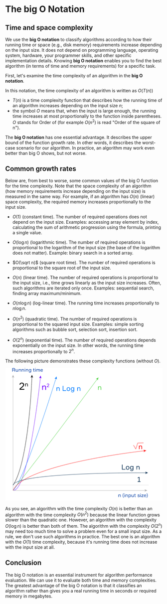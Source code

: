 # The big O Notation

## Time and space complexity

We use the **big O notation** to classify algorithms according to how their running time or space (e.g., disk memory) requirements increase depending on the input size. It does not depend on programming language, operating system, hardware, your programmer skills, and other specific implementation details. Knowing **big O notation** enables you to find the best algorithm (in terms of time and memory requirements) for a specific task.

First, let's examine the time complexity of an algorithm in the **big O notation**.

In this notation, the time complexity of an algorithm is written as $O(T(n))$

- $T(n)$ is a time complexity function that describes how the running time of an algorithm increases depending on the input size $n$;
- the symbol $O$ means that, when the input is large enough, the running time increases at most proportionally to the function inside parentheses. $O$ stands for Order of (for example $O(n^2)$ is read "Order of the square of n").


The **big O notation** has one essential advantage. It describes the upper bound of the function growth rate. In other words, it describes the worst-case scenario for our algorithm. In practice, an algorithm may work even better than big O shows, but not worse.

## Common growth rates

Below are, from best to worse, some common values of the big O function for the time complexity. Note that the space complexity of an algorithm (how memory requirements increase depending on the input size) is measured in the same way. For example, if an algorithm has $O(n)$ (linear) space complexity, the required memory increases proportionally to the input size.

- $O(1)$ (constant time). The number of required operations does not depend on the input size. Examples: accessing array element by index, calculating the sum of arithmetic progression using the formula, printing a single value.

- $O(\log n)$ (logarithmic time). The number of required operations is proportional to the logarithm of the input size (the base of the logarithm does not matter). Example: binary search in a sorted array.
  
- $O(\sqrt n)$ (square root time). The number of required operations is proportional to the square root of the input size.
  
- $O(n)$ (linear time). The number of required operations is proportional to the input size, i.e., time grows linearly as the input size increases. Often, such algorithms are iterated only once. Examples: sequential search, finding array maximum/minimum.
  
- $O(n \log n)$ (log-linear time). The running time increases proportionally to $n \log n$.
  
- $O(n^2)$ (quadratic time). The number of required operations is proportional to the squared input size. Examples: simple sorting algorithms such as bubble sort, selection sort, insertion sort.
  
- $O(2^n)$ (exponential time). The number of required operations depends exponentially on the input size. In other words, the running time increases proportionally to $2^n$.


The following picture demonstrates these complexity functions (without $O$).

![img](../img/big_o.PNG)

As you see, an algorithm with the time complexity $O(n)$ is better than an algorithm with the time complexity $O(n^2)$ because the linear function grows slower than the quadratic one. However, an algorithm with the complexity $O(\log n)$ is better than both of them. The algorithm with the complexity $O(2^n)$ may need too much time to solve a problem even for a small input size. As a rule, we don't use such algorithms in practice. The best one is an algorithm with the $O(1)$ time complexity, because it's running time does not increase with the input size at all.

## Conclusion

The big O notation is an essential instrument for algorithm performance evaluation. We can use it to evaluate both time and memory complexities. The greatest advantage of the big O notation is that it classifies an algorithm rather than gives you a real running time in seconds or required memory in megabytes.